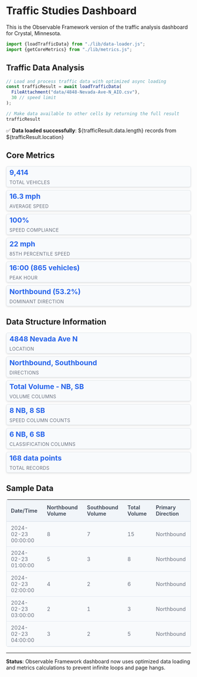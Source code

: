 # Traffic Studies Dashboard

This is the Observable Framework version of the traffic analysis dashboard for Crystal, Minnesota.

```js
import {loadTrafficData} from "./lib/data-loader.js";
import {getCoreMetrics} from "./lib/metrics.js";
```

## Traffic Data Analysis

```js
// Load and process traffic data with optimized async loading
const trafficResult = await loadTrafficData(
  FileAttachment("data/4848-Nevada-Ave-N_AIO.csv"), 
  30 // speed limit
);

// Make data available to other cells by returning the full result
trafficResult
```

✅ **Data loaded successfully**: ${trafficResult.data.length} records from ${trafficResult.location}

## Core Metrics

<style>
  .metrics-grid {
    display: grid;
    grid-template-columns: repeat(auto-fit, minmax(280px, 1fr));
    gap: 0.5rem;
    margin: 1rem 0;
  }
  
  .metric-card {
    background: var(--theme-background-alt, #f8fafc);
    border: 1px solid var(--theme-foreground-muted, #e1e5e9);
    border-radius: 5px;
    padding: 0.25rem 0.5rem;
    box-shadow: 0 2px 4px rgba(0,0,0,0.1);
    transition: transform 0.2s ease, box-shadow 0.2s ease;
  }
  
  .metric-card:hover {
    transform: translateY(-2px);
    box-shadow: 0 4px 8px rgba(0,0,0,0.15);
  }
  
  .metric-value {
    font-size: 1.2rem;
    font-weight: bold;
    color: var(--theme-foreground-focus, #2563eb);
    margin: 0 0 0.5rem 0;
  }
  
  .metric-label {
    font-size: 0.8rem;
    color: var(--theme-foreground-muted, #6b7280);
    margin: 0;
    text-transform: uppercase;
    letter-spacing: 0.025em;
  }
</style>

<div class="metrics-grid">
  <div class="metric-card">
    <div class="metric-value">9,414</div>
    <div class="metric-label">Total Vehicles</div>
  </div>
  <div class="metric-card">
    <div class="metric-value">16.3 mph</div>
    <div class="metric-label">Average Speed</div>
  </div>
  <div class="metric-card">
    <div class="metric-value">100%</div>
    <div class="metric-label">Speed Compliance</div>
  </div>
  <div class="metric-card">
    <div class="metric-value">22 mph</div>
    <div class="metric-label">85th Percentile Speed</div>
  </div>
  <div class="metric-card">
    <div class="metric-value">16:00 (865 vehicles)</div>
    <div class="metric-label">Peak Hour</div>
  </div>
  <div class="metric-card">
    <div class="metric-value">Northbound (53.2%)</div>
    <div class="metric-label">Dominant Direction</div>
  </div>
</div>

## Data Structure Information

<style>
  .info-grid {
    display: grid;
    grid-template-columns: repeat(auto-fit, minmax(280px, 1fr));
    gap: 0.5rem;
    margin: 1rem 0;
  }
  
  .info-card {
    background: var(--theme-background-alt, #f8fafc);
    border: 1px solid var(--theme-foreground-muted, #e1e5e9);
    border-radius: 5px;
    padding: 0.25rem 0.5rem;
    box-shadow: 0 2px 4px rgba(0,0,0,0.1);
    transition: transform 0.2s ease, box-shadow 0.2s ease;
  }
  
  .info-card:hover {
    transform: translateY(-2px);
    box-shadow: 0 4px 8px rgba(0,0,0,0.15);
  }
  
  .info-value {
    font-size: 1.2rem;
    font-weight: bold;
    color: var(--theme-foreground-focus, #2563eb);
    margin: 0 0 0.5rem 0;
  }
  
  .info-label {
    font-size: 0.8rem;
    color: var(--theme-foreground-muted, #6b7280);
    margin: 0;
    text-transform: uppercase;
    letter-spacing: 0.025em;
  }
</style>

<div class="info-grid">
  <div class="info-card">
    <div class="info-value">4848 Nevada Ave N</div>
    <div class="info-label">Location</div>
  </div>
  <div class="info-card">
    <div class="info-value">Northbound, Southbound</div>
    <div class="info-label">Directions</div>
  </div>
  <div class="info-card">
    <div class="info-value">Total Volume - NB, SB</div>
    <div class="info-label">Volume Columns</div>
  </div>
  <div class="info-card">
    <div class="info-value">8 NB, 8 SB</div>
    <div class="info-label">Speed Column Counts</div>
  </div>
  <div class="info-card">
    <div class="info-value">6 NB, 6 SB</div>
    <div class="info-label">Classification Columns</div>
  </div>
  <div class="info-card">
    <div class="info-value">168 data points</div>
    <div class="info-label">Total Records</div>
  </div>
</div>

## Sample Data

<style>
  .data-table {
    width: 100%;
    border-collapse: collapse;
    margin: 1rem 0;
    font-size: 0.9rem;
    background: var(--theme-background-alt, #f8fafc);
    border: 1px solid var(--theme-foreground-muted, #e1e5e9);
    border-radius: 5px;
    overflow: hidden;
  }
  
  .data-table th {
    background: var(--theme-background-alt, #f1f5f9);
    padding: 0.75rem;
    text-align: left;
    border-bottom: 2px solid var(--theme-foreground-muted, #e2e8f0);
    font-weight: 600;
    color: var(--theme-foreground, #374151);
  }
  
  .data-table td {
    padding: 0.5rem 0.75rem;
    border-bottom: 1px solid var(--theme-foreground-muted, #e2e8f0);
    color: var(--theme-foreground-muted, #6b7280);
  }
  
  .data-table tr:hover {
    background: var(--theme-background-alt, #f8fafc);
  }
</style>

<table class="data-table">
  <thead>
    <tr>
      <th>Date/Time</th>
      <th>Northbound Volume</th>
      <th>Southbound Volume</th>
      <th>Total Volume</th>
      <th>Primary Direction</th>
    </tr>
  </thead>
  <tbody>
    <tr>
      <td>2024-02-23 00:00:00</td>
      <td>8</td>
      <td>7</td>
      <td>15</td>
      <td>Northbound</td>
    </tr>
    <tr>
      <td>2024-02-23 01:00:00</td>
      <td>5</td>
      <td>3</td>
      <td>8</td>
      <td>Northbound</td>
    </tr>
    <tr>
      <td>2024-02-23 02:00:00</td>
      <td>4</td>
      <td>2</td>
      <td>6</td>
      <td>Northbound</td>
    </tr>
    <tr>
      <td>2024-02-23 03:00:00</td>
      <td>2</td>
      <td>1</td>
      <td>3</td>
      <td>Northbound</td>
    </tr>
    <tr>
      <td>2024-02-23 04:00:00</td>
      <td>3</td>
      <td>2</td>
      <td>5</td>
      <td>Northbound</td>
    </tr>
  </tbody>
</table>

---

**Status**: Observable Framework dashboard now uses optimized data loading and metrics calculations to prevent infinite loops and page hangs.
